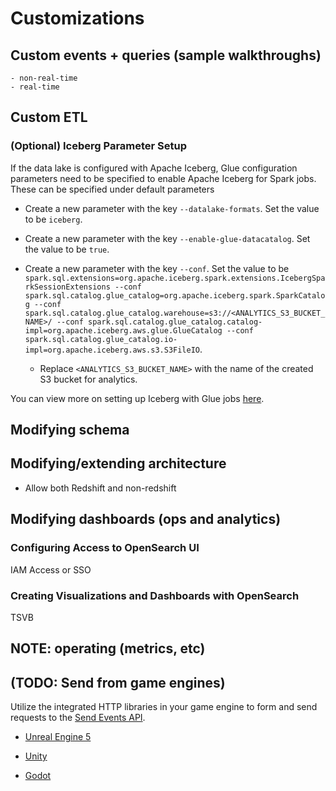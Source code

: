 # Customizations

## Custom events + queries (sample walkthroughs)
    - non-real-time
    - real-time

## Custom ETL

### (Optional) Iceberg Parameter Setup

If the data lake is configured with Apache Iceberg, Glue configuration parameters need to be specified to enable Apache Iceberg for Spark jobs. These can be specified under default parameters

- Create a new parameter with the key `--datalake-formats`. Set the value to be `iceberg`.

- Create a new parameter with the key `--enable-glue-datacatalog`. Set the value to be `true`.

- Create a new parameter with the key `--conf`. Set the value to be `spark.sql.extensions=org.apache.iceberg.spark.extensions.IcebergSparkSessionExtensions --conf spark.sql.catalog.glue_catalog=org.apache.iceberg.spark.SparkCatalog --conf spark.sql.catalog.glue_catalog.warehouse=s3://<ANALYTICS_S3_BUCKET_NAME>/ --conf spark.sql.catalog.glue_catalog.catalog-impl=org.apache.iceberg.aws.glue.GlueCatalog --conf spark.sql.catalog.glue_catalog.io-impl=org.apache.iceberg.aws.s3.S3FileIO`. 
    - Replace `<ANALYTICS_S3_BUCKET_NAME>` with the name of the created S3 bucket for analytics.

You can view more on setting up Iceberg with Glue jobs [here](https://docs.aws.amazon.com/glue/latest/dg/aws-glue-programming-etl-format-iceberg.html).

## Modifying schema

## Modifying/extending architecture
- Allow both Redshift and non-redshift

## Modifying dashboards (ops and analytics)

### Configuring Access to OpenSearch UI 

IAM Access or SSO

### Creating Visualizations and Dashboards with OpenSearch

TSVB

## NOTE: operating (metrics, etc)

## (TODO: Send from game engines)

Utilize the integrated HTTP libraries in your game engine to form and send requests to the [Send Events API](./references/api-reference.md#post---send-events).

- [Unreal Engine 5](https://dev.epicgames.com/community/learning/tutorials/ZdXD/call-rest-api-using-http-json-from-ue5-c)

- [Unity](https://docs.unity3d.com/6000.1/Documentation/Manual/web-request.html)

- [Godot](https://docs.godotengine.org/en/stable/classes/class_httprequest.html)
